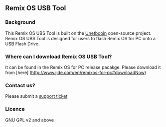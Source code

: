 Remix OS USB Tool
----------

### Background
This Remix OS UBS Tool is built on the [Unetbooin](http://unetbootin.github.io) open-source project. 
Remix OS UBS Tool is designed for users to flash Remix OS for PC onto a USB Flash Drive. 

### Where can I download Remix OS USB Tool?
It can be found in the Remix OS for PC release pacakge. Please download it from [here] (http://www.jide.com/en/remixos-for-pc#downloadNow)

### Contact us? 
Please submit a [support ticket](http://support.jide.com/hc/en-us/requests/new)

### Licence
GNU GPL v2 and above


